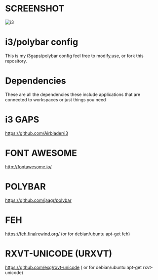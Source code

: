 # SCREENSHOT

![i3](https://raw.githubusercontent.com/swawesome9598/i3-polybar-config/master/desktop1.png)

# i3/polybar config

This is my i3gaps/polybar config feel free to modify,use, or fork this repository.

# Dependencies
These are all the dependencies these include applications that are connected to workspaces or just things you need

# i3 GAPS
https://github.com/Airblader/i3

# FONT AWESOME
http://fontawesome.io/

# POLYBAR
https://github.com/jaagr/polybar

# FEH
https://feh.finalrewind.org/ (or for debian/ubuntu apt-get feh)

# RXVT-UNICODE (URXVT)
https://github.com/exg/rxvt-unicode ( or for debian/ubuntu apt-get rxvt-unicode)

